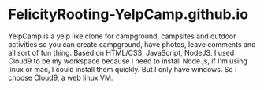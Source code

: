 # FelicityRooting-YelpCamp.github.io
YelpCamp is a yelp like clone for campground, campsites and outdoor activities so you can create campground, have photos, leave comments and all sort of fun thing. Based on HTML/CSS, JavaScript, NodeJS. I used Cloud9 to be my workspace because I need to install Node.js, if I'm using linux or mac, I could install them quickly. But I only have windows. So I choose Cloud9, a web linux VM.
